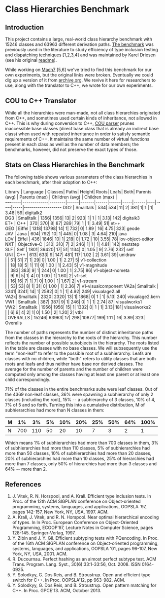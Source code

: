 Class Hierarchies Benchmark
===========================

Introduction
------------

This project contains a large, real-world class hierarchy benchmark with 15246
classes and 63963 different derivation paths. [The benchmark](cou) was previously
used in the literature to study efficiency of type inclusion testing and dispatching 
techniques [1,2,3,4] and was maintained by Karel Driesen (see his original 
[readme](cou/README)).
 
While working on [Mach7](http://bit.ly/Mach7) [5,6] we've tried to find this benchmark 
for our own experiments, but the original links were broken. Eventually we could 
dig up a version of it from 
[archive.org](http://web.archive.org/web/20050403120458/http://www.cs.ucsb.edu/labs/oocsb/),
We revive it here for researchers to use, along with the translator to C++, we 
wrote for our own experiments.

COU to C++ Translator
---------------------

While all the hierarchies were man-made, not all class hierarchies originated 
from C++, and sometimes used certain kinds of inheritance, not allowed in C++.
This is why during conversion to C++, [COU parser](parser) prunes inaccessible base classes 
(direct base class that is already an indirect base class) when used with repeated 
inheritance in order to satisfy semantic requirements of C++. It maintains 
the same number of virtual functions present in each class as well as the number 
of data members; the benchmarks, however, did not preserve the exact types of those.

Stats on Class Hierarchies in the Benchmark
-------------------------------------------

The following table shows various parameters of the class hierarchies in each benchmark, after their adoption to C++: 

Library | Language    | Classes| Paths| Height| Roots| Leafs| Both| Parents (avg) | Parents (max) | Children (avg) | Children (max) |                   
--------|-------------|--------|------|-------|------|------|-----|------|----|-----|-----|-------------------
    DG2 | Smalltalk   |     534|   534|     11|     2|   381|    1| 1    |   1| 3.48|   59| digitalk2         
    DG3 | Smalltalk   |    1356|  1356|     13|     2|   923|    1| 1    |   1| 3.13|  142| digitalk3         
    ET+ | C++         |     370|   370|      8|    87|   289|   79| 1    |   1| 3.49|   51| et++              
    GEO | Eiffel      |    1318| 13798|     14|     1|   732|    0| 1.89 |  16| 4.75|  323| geode             
    JAV | Java        |     604|   792|     10|     1|   445|    0| 1.08 |   3| 4.64|  210| java              
    LOV | Eiffel      |     436|  1846|     10|     1|   218|    0| 1.72 |  10| 3.55|   78| lov-object-editor 
    NXT | Objective-C |     310|   310|      7|     2|   246|    1| 1    |   1| 4.81|  142| nextstep          
    SLF | Self        |    1801| 36420|     17|    51|  1134|    0| 1.05 |   9| 2.76|  232| self              
    UNI | C++         |     613|   633|      9|   147|   481|  117| 1.02 |   2| 3.61|   39| unidraw           
        |             |      51|    51|      7|     1|    29|    0| 1.00 |   1| 2.27|    5| v1-collection     
        |             |      18|    18|      5|     1|    11|    0| 1.00 |   1| 2.43|    5| v1-magnitude      
        |             |     383|   383|      9|     1|   244|    0| 1.00 |   1| 2.75|   86| v1-object-nometa  
        |             |       9|     9|      5|     1|     4|    0| 1.00 |   1| 1.60|    2| v1-set            
        |             |      16|    16|      7|     1|     7|    0| 1.00 |   1| 1.67|    2| v1-stream         
        |             |      53|    53|      8|     1|    31|    0| 1.00 |   1| 2.36|    7| v1-visualcomponent
    VA2a| Smalltalk   |    3241|  3241|     14|     1|  2582|    0| 1    |   1| 4.92|  249| visualage2.all    
    VA2k| Smalltalk   |    2320|  2320|     13|     1|  1868|    0| 1    |   1| 5.13|  240| visualage2.kern   
    VW1 | Smalltalk   |     387|   387|      9|     1|   246|    0| 1    |   1| 2.74|   87| visualworks1      
    VW2 | Smalltalk   |    1956|  1956|     15|     1|  1332|    0| 1    |   1| 3.13|  181| visualworks2      
        |             |       6|     9|      4|     2|     1|    0| 1.50 |   2| 1.20|    2| vtbl              
        | OVERALLS    |   15246| 63963|     17|   298| 10877|  199| 1.11 |  16| 3.89|  323| Overalls          

The number of paths represents the number of distinct inheritance paths from the 
classes in the hierarchy to the roots of the hierarchy. This number reflects the number of possible subobjects in the 
hierarchy. The roots listed in the table are classes with no base classes. We 
will subsequently use the term "non-leaf" to refer to the possible root of 
a subhierarchy. Leafs are classes with no children, while "both" refers to 
utility classes that are both roots and leafs and thus neither have base nor 
derived classes. The average for the number of parents and the number of 
children were computed only among the classes having at least one parent or at 
least one child correspondingly.

71% of the classes in the entire benchmarks suite were leaf classes. 
Out of the 4369 non-leaf classes, 36% were spawning a subhierarchy of only 
2 classes (including the root), 15% -- a subhierarchy of 3 classes, 
10% of 4, 7% of 5 and so forth. Turning this into a cumulative distribution, 
M of subhierarchies had more than N classes in them:

 M |  1% |  3% | 5% | 10% | 20% | 25% | 50% | 64% | 100%
---|-----|-----|----|-----|-----|-----|-----|-----|-----
 N | 700 | 110 | 50 |  20 |  10 |   7 |   3 |   2 |    1

Which means 1% of subhierarchies had more than 700 classes in them, 3% of subhierarchies 
had more than 110 classes, 5% of subhierarchies had more than 50 classes, 10% 
of subhierarchies had more than 20 classes, 20% of subhierarchies had more than 
10 classes, 25% of hierarchies had more than 7 classes, only 50% of 
hierarchies had more than 3 classes and 64% -- more than 2.

References
----------

1. J. Vitek, R. N. Horspool, and A. Krall. Efficient type inclusion tests. In Proc. of the 12th ACM SIGPLAN conference on Object-oriented programming, systems, languages, and applications, OOPSLA '97, pages 142-157, New York, NY, USA, 1997. ACM.
2. A. Krall, J. Vitek, and R. N. Horspool. Near optimal hierarchical encoding of types. In In Proc. European Conference on Object-Oriented Programming, ECOOP'97, Lecture Notes in Computer Science, pages 128-145. Springer-Verlag, 1997.
3. Y. Zibin and J. Y. Gil. Efficient subtyping tests with PQencoding. In Proc. of the 16th ACM SIGPLAN conference on Object-oriented programming, systems, languages, and applications, OOPSLA '01, pages 96-107, New York, NY, USA, 2001. ACM.
4. R. Ducournau. Perfect hashing as an almost perfect subtype test. ACM Trans. Program. Lang. Syst., 30(6):33:1-33:56, Oct. 2008. ISSN 0164-0925.
5. Y. Solodkyy, G. Dos Reis, and B. Stroustrup. Open and efficient type switch for C++. In Proc. OOPSLA'12, pp 963-982. ACM.
6. Y. Solodkyy, G. Dos Reis, and B. Stroustrup. Open pattern matching for C++. In Proc. GPCE'13. ACM, October 2013.
